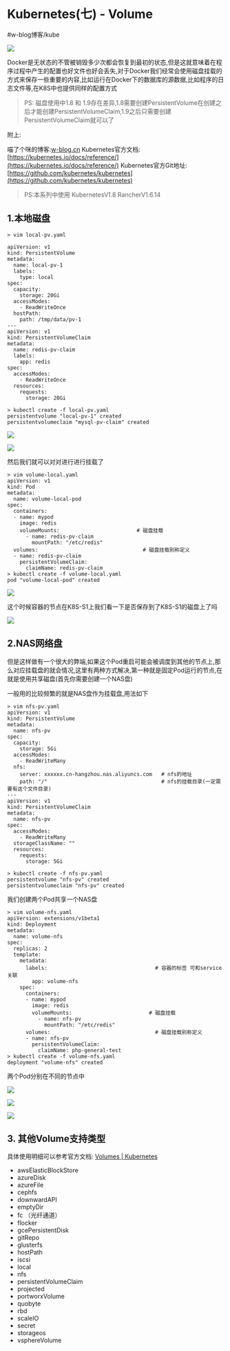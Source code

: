 # Kubernetes(七) - Volume
#w-blog博客/kube

![](Kubernetes(%E4%B8%83)%20-%20Volume/1B88873A-A973-4B22-A7BB-945B4E30394E.png)

Docker是无状态的不管被销毁多少次都会恢复到最初的状态,但是这就意味着在程序过程中产生的配置也好文件也好会丢失,对于Docker我们经常会使用磁盘挂载的方式来保存一些重要的内容,比如运行在Docker下的数据库的源数据,比如程序的日志文件等,在K8S中也提供同样的配置方式

> PS: 磁盘使用中1.8 和 1.9存在差异,1.8需要创建PersistentVolume在创建之后才能创建PersistentVolumeClaim,1.9之后只需要创建PersistentVolumeClaim就可以了  

附上:

喵了个咪的博客:[w-blog.cn](w-blog.cn)
Kubernetes官方文档:[https://kubernetes.io/docs/reference/](https://kubernetes.io/docs/reference/)
Kubernetes官方Git地址:[https://github.com/kubernetes/kubernetes](https://github.com/kubernetes/kubernetes)

> PS:本系列中使用 KubernetesV1.8 RancherV1.6.14  

## 1.本地磁盘

```
> vim local-pv.yaml

apiVersion: v1
kind: PersistentVolume
metadata:
  name: local-pv-1
  labels:
    type: local
spec:
  capacity:
    storage: 20Gi
  accessModes:
    - ReadWriteOnce
  hostPath:
    path: /tmp/data/pv-1
---
apiVersion: v1
kind: PersistentVolumeClaim
metadata:
  name: redis-pv-claim
  labels:
    app: redis
spec:
  accessModes:
    - ReadWriteOnce
  resources:
    requests:
      storage: 20Gi

> kubectl create -f local-pv.yaml
persistentvolume "local-pv-1" created
persistentvolumeclaim "mysql-pv-claim" created
```

![](Kubernetes(%E4%B8%83)%20-%20Volume/2964A0D8-7EC4-4F70-B428-51BD370A3A04.png)


![](Kubernetes(%E4%B8%83)%20-%20Volume/2897145C-258E-423E-AE40-DE04E298B645.png)

然后我们就可以对对进行进行挂载了

```
> vim volume-local.yaml
apiVersion: v1
kind: Pod
metadata:
  name: volume-local-pod
spec:
  containers:
  - name: mypod
    image: redis
    volumeMounts:                         # 磁盘挂载
      - name: redis-pv-claim
        mountPath: "/etc/redis"
  volumes:                                  # 磁盘挂载别称定义
  - name: redis-pv-claim
    persistentVolumeClaim:
      claimName: redis-pv-claim
> kubectl create -f volume-local.yaml
pod "volume-local-pod" created
```

![](Kubernetes(%E4%B8%83)%20-%20Volume/5032C9A5-07CE-4126-9492-5B7FF6D97031.png)

这个时候容器的节点在K8S-S1上我们看一下是否保存到了K8S-S1的磁盘上了吗

![](Kubernetes(%E4%B8%83)%20-%20Volume/11BD6E61-A614-4D62-ABCE-4795D9EAE5A1.png)


## 2.NAS网络盘
但是这样做有一个很大的弊端,如果这个Pod重启可能会被调度到其他的节点上,那么对应挂载盘的就会情况,这里有两种方式解决,第一种就是固定Pod运行的节点,在就是使用共享磁盘(首先你需要创建一个NAS盘)

一般用的比较频繁的就是NAS盘作为挂载盘,用法如下

```
> vim nfs-pv.yaml
apiVersion: v1
kind: PersistentVolume
metadata:
  name: nfs-pv
spec:
  capacity:
    storage: 5Gi
  accessModes:
    - ReadWriteMany
  nfs:
    server: xxxxxx.cn-hangzhou.nas.aliyuncs.com   # nfs的地址
    path: "/"                                     # nfs的挂载目录(一定需要有这个文件目录)
---
apiVersion: v1
kind: PersistentVolumeClaim
metadata:
  name: nfs-pv
spec:
  accessModes:
    - ReadWriteMany
  storageClassName: ""
  resources:
    requests:
      storage: 5Gi

> kubectl create -f nfs-pv.yaml
persistentvolume "nfs-pv" created
persistentvolumeclaim "nfs-pv" created
```

我们创建两个Pod共享一个NAS盘

```
> vim volume-nfs.yaml
apiVersion: extensions/v1beta1 
kind: Deployment
metadata:
  name: volume-nfs
spec:
  replicas: 2  
  template:
    metadata:
      labels:                                   # 容器的标签 可和service关联
        app: volume-nfs
    spec:
      containers:
      - name: mypod
        image: redis
        volumeMounts:                         # 磁盘挂载
          - name: nfs-pv
            mountPath: "/etc/redis"
      volumes:                                  # 磁盘挂载别称定义
      - name: nfs-pv
        persistentVolumeClaim:
          claimName: php-general-test
> kubectl create -f volume-nfs.yaml
deployment "volume-nfs" created
```

两个Pod分别在不同的节点中

![](Kubernetes(%E4%B8%83)%20-%20Volume/9900E8A3-3DA4-4E2D-9E61-B97B0AD769CC.png)

![](Kubernetes(%E4%B8%83)%20-%20Volume/2FF53CE0-882A-43B2-93EE-3CDC72A2052A.png)

![](Kubernetes(%E4%B8%83)%20-%20Volume/3D4BC685-4112-4676-8EDB-F001DB905F93.png)


## 3. 其他Volume支持类型

具体使用明细可以参考官方文档: [Volumes | Kubernetes](https://v1-8.docs.kubernetes.io/docs/concepts/storage/volumes/)

- awsElasticBlockStore
- azureDisk
- azureFile
- cephfs
- downwardAPI
- emptyDir
- fc （光纤通道）
- flocker
- gcePersistentDisk
- gitRepo
- glusterfs
- hostPath
- iscsi
- local
- nfs
- persistentVolumeClaim
- projected
- portworxVolume
- quobyte
- rbd
- scaleIO
- secret
- storageos
- vsphereVolume

